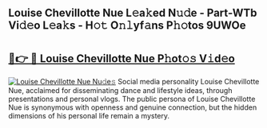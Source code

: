 ## Louise Chevillotte Nue L𝚎a𝚔ed N𝚞𝚍e - Part-WTb Vi𝚍𝚎o L𝚎a𝚔s - H𝚘𝚝 O𝚗𝚕yf𝚊ns P𝚑𝚘tos 9UWOe

# <h2><a href="http://kf2rl98.oniu.top/?m=Louise+Chevillotte+Nue">🔗👉 🔴 Louise Chevillotte Nue P𝚑ot𝚘𝚜 V𝚒d𝚎o</a></h2>

[![Louise Chevillotte Nue Nu𝚍e𝚜](https://i.imgur.com/0qMVB7G.gif)](http://kf2rl98.oniu.top/?m=Louise+Chevillotte+Nue)
Social media personality Louise Chevillotte Nue, acclaimed for disseminating dance and lifestyle ideas, through presentations and personal vlogs. The public persona of Louise Chevillotte Nue is synonymous with openness and genuine connection, but the hidden dimensions of his personal life remain a mystery.  
